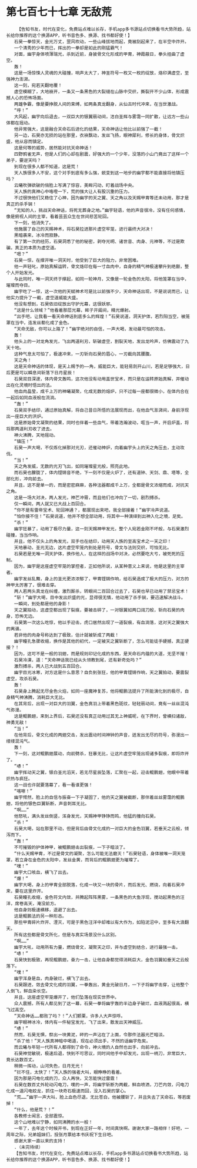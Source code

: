 # 第七百七十七章 无敌荒
        【告知书友，时代在变化，免费站点难以长存，手机app多书源站点切换看书大势所趋，站长给你推荐的这个换源APP，听书音色多、换源、找书都好使！】
       石昊一拳惊天，金光万丈，罡风吹动，一些山峰拔地而起，竟被刮起来了，在半空中炸开。
       一个清秀的少年而已，挥出的一拳却是如此的刚猛霸气！
       对面，幽宇身体喷薄瑞光，杀到近前，身披骨文化形成的甲胄，神霞蔽日，拳头扭曲了虚空。
       轰！
       这是一场惊悚人灵魂的大碰撞，响声太大了，神圣符号一枚又一枚的绽放，烙印满虚空，至强神力澎湃。
       这一刻，宛若天翻地覆！
       虚空模糊了，大地崩开，一条又一条黑色的大裂缝在山脉中交织，撕裂开不少山体，形成震撼人心的恐怖场面。
       两雄争霸，像是要挣脱人间的束缚，如两条真龙翻身，从仙古时代冲来，在当世激战。
       “呼！”
       大风起，幽宇向后退去，一双巨大的银翼扇动间，洁白圣辉与雾霭一同扩散，让远方一些山体都在摇动。
       他异常强大，这是融合天命石后进化的结果，天命神话让他比以前强了一截！
       另一边，石昊亦无损的站在那里，衣袂飘动，发丝飞扬，眼神犀利，修长的身体，骨文炽盛，他从容而镇定。
       这是何等的威势，居然能对抗天命神话！
       四野鸦雀无声，但是人们的心却在剧震，好强大的一个少年，没落的小山门竟出了这样一个弟子，要逆天吗？
       到现在很多人都不知道，这是荒！
       天人族很多人不安，这个对手到底有多么强，蜕变到这一地步的幽宇都不能直接将他镇压吗？
       云曦吹弹欲破的俏脸上写满了惊容，美眸闪动，盯着战场中央。
       天人族的真神心中咯噔一下，荒的强大让人有股沉重的压力。
       不过很快他们又稳住了心神，因为幽宇的天之翼、天之角以及天赐甲胄等还未动用，那才是真正的杀手锏！
       “无知的人，挑战天命神话，将死无葬身之地。”幽宇轻语，他的声音很冷，没有任何感情，像是俯视人间的主宰，看着芸芸众生在世间悲苦轮回。
       下一刻，他消失了。
       他施展了自己的天赐神术，将石昊拉进那片虚空牢笼，进行最终大对决！
       黑暗袭来，冰冷而寂静。
       有了第一次的经历，石昊洞悉了他的秘密，剥夺光明、诸世音、肉身、元神等，不过是欺骗，真正的本质为虚空道。
       “嗯？”
       石昊一惊，在撑开唯一洞天时，他受到了巨大的阻力，非常困难。
       他一声轻叱，原始真解运转，骨文烙印在每一寸血肉中，自身的精气神极速攀升到绝巅，整个人开始发光。
       与此同时，唯一洞天终于撑起，如同一轮神月，又像是一轮金色的太阳，将他笼罩在当中，璀璨而夺目。
       幽宇吃了一惊，这一次他的天赋神术可是比以前强不少，天命神话出现，不是说说而已，让他实力提升了一截，虚空道威能大盛。
       他没有想到，石昊依旧绽放出守护光幕，这很妖邪。
       “这是什么领域？”他看着那层光幕，眸子开阖间，精光爆射。
       “出手吧，让我看一看天命神话到底多么的辉煌！”石昊说道，洞天护体，若烈阳当空，被笼罩在当中，连发丝都化成了金色。
       “天命无敌，你可以上路了！”幽宇绝对的自信，一声大喝，发动最可怕的攻击。
       轰！
       他头上的一对龙角发光，飞出两道利刃，斩破虚空，割裂天地，发出龙吟声，仿佛震动了九天十地。
       这种气息太可怕了，极速冲来，一刃斩向石昊的眉心，一刃截向其腰腹。
       天之角！
       这是天命神话的体现，是天上赐予的——角，威能巨大，能轻易剖开山川，若是足够强大，日后更是可以瞬息间斩落下日月星辰！
       石昊双目深邃，体内骨文轰鸣，这次他没有动用盖世宝术，而只是在运转原始真解，并催动出在化灵境时悟出的法。
       他血肉晶莹，成千上万的神曦凝聚，化成无数的熔炉，只不过每一座都很微小，在体内合在一起后如同血液般在流淌。
       “轰！”
       石昊双手结印，通过原始真解，将自己昔日所悟的法展现而出，在他血气澎湃间，身前浮现出一座巨大的洪炉。
       这是原始骨文凝聚的结果，同时也伴着一些血气，带着浩瀚波动，哐当一声，开启炉盖，将将那两道利刃收了进去。
       神火沸腾，天地摇动。
       “镇压！”
       石昊一声大喝，不仅炼化掉那对光刃，还催动神炉，向着幽宇头上的天之角压去，主动攻伐。
       “当！”
       天之角发威，无数的光刃飞出，如同璀璨星光般，照亮此地。
       而石昊也朦胧了，体内铿锵音不绝，下一刻不仅是火炉了，还有道钟、天剑、鼎、塔等，全部化形，冲向前去。
       并且，这不是单一的，而是密密麻麻，各种法器都成千上万，全都是骨文浓缩而成，对抗天之角。
       这是一场大对决，两人发光，神芒冲霄，而且他们也冲向了一切，剧烈搏杀。
       仅一瞬间，两人就又已大战上百回合。
       “你不是有雷帝宝术、轮回神通？，都展现出来吧，我全部接着！”幽宇冷声说道。
       “怕你接不住！”石昊说道，他并不想全部动用，将其中一种演绎到出神入化之境，足矣。
       “杀！”
       幽宇狂暴了，动用了极尽力量，这一刻天赐神甲发光，整个人宛若金刚不坏般，与石昊激烈碰撞，当当作响。
       并且，他不仅头上的角发光，双手也在结印，动用天人族的至高宝术之一天之印！
       天地暴动，圣光无边，这片虚空牢笼内到处是符号，骨文与法则交织，可怕无比。
       石昊若是无唯一洞天护体，换作他人，在这样的战场中对决，必然要吃大亏，被死死的压制。
       因为，幽宇是这座虚空牢笼的掌控者，正如他所说，从某种意义上来说，他是这里的主宰者。
       幽宇发丝乱舞，身上的圣光更浓浓郁了，甲胄铿锵作响，给石昊造成了极大的压力，对方的神甲太厉害了，很难击穿。
       两人若两头真龙在纠缠，激烈厮杀，转眼间二百回合过去了，石昊也早已动用了禁忌宝术！
       “斩！”幽宇大喝，目中发出炽盛的光，显得很无情，他动用了杀手锏，要迅速解决战斗。
       一瞬间，到处都是他的身影！
       天之翼拍动，这虚空都出现了裂痕，要被击碎了，一对银翼如两口阔刀般，斩向石昊的肉身，恐怖无边。
       石昊第一次这么吃惊，他以手迎击，虎口居然出现了一道裂痕，有血淌落，这对天之翼强大的离谱。
       若非他的肉身号称达到了极致，估计就被斩成了两截！
       幽宇瞳孔急骤收缩，换作是其他的初代，一定被天之翼斩断了，怎么可能徒手硬撼，真正硬接？！
       因为，这可不是一般的羽翅，而是规则印记化成的东西，是天命石内蕴的大道，无坚不摧！
       石昊冷漠，道：“天命神话我已经从头领教到尾，还有新奇处吗？”
       激烈搏杀，两人已大战到五百回合。
       幽宇目光冰寒，对方这是什么意思？自负到张狂，他的甲胄铿锵作响，天之翼拍动，要震裂虚空，攻杀石昊。
       轰！
       石昊身上腾起无尽金色火焰，如同一座魔神复苏，他将鲲鹏法提升了所能演化到的极尽，自身精气神沸腾，消耗巨大无比。
       在其背后，出现一对巨大的羽翼，金色真羽上带着黑色斑纹，轻轻扇动间，竟有一丝丝混沌气弥漫。
       这是鲲鹏翅，来到上界后，石昊还没有真正动用过其无上神威呢，在下界时，曾横扫诸敌，神勇无敌！
       “当！”
       在他背后，骨文化成的两翅交击，发出震动时间神钟的声音，迸发出无尽的符号，弥漫出一缕缕混沌气。
       轰！
       下一刻，这对鲲鹏翅展动，向前劈杀，狂暴无比，让这片虚空牢笼出现诸多裂痕，即将炸开了。
       “哧！”
       幽宇挥动天之翼，银白圣光滔天，若无尽星辰坠落，汇聚在一起，迎击鲲鹏翅，他眼中带着炽热与疯狂。
       这一战也许就要落幕了，看一看谁更强！
       “喀嚓！”
       幽宇愕然，脸上的自信与振奋一下子凝固了，他的天之翼被截断，那伴着丝丝雾霭的鲲鹏翅，将他的银色巨翼斩断，声音刺耳无比。
       “啊……”
       他怒吼，满头发丝倒竖，浑身发光，天赐神甲铮铮而鸣，他猛的撞向石昊。
       “杀！”
       石昊大喝，站在那里不动，但是背后由骨文化成的一对巨大的金色羽翼，若垂天之云般，倾泻而下。
       “轰！”
       不可摧毁的护体神甲，被鲲鹏翅击出裂痕，一下子暗淡了。
       “什么天赐甲胄，不过是骨文的凝聚，怎么可能无法磨灭！”石昊轻语，身体被唯一洞天笼罩，若立身在金色的太阳中，发丝金黄，而背后的鲲鹏翅更为璀璨了。
       “噗！”
       幽宇大口咳血，横飞了出去。
       “爆！”
       幽宇大喝，身上的甲胄全部脱落，化成一块又一块的骨片，而后发光、燃烧，向着石昊冲来，要在这里炸开。
       石昊瞳孔收缩，金色符文内敛，并腾起阵阵黑雾，一条黑色的大鱼浮现，搅动起黑色的汪洋，席卷高天，淹没前方。
       他自身则极速横移，退避了出去。
       这是鲲鹏法的另一种形态。
       那些甲胄碎片炸开、湮灭，可是于黑色汪洋中却难以有大作为，如陷泥沼中，至多有大浪翻天。
       所有这些都是骨文所化，但是与真实场景没什么区别。
       “啊……”
       幽宇大吼，动用所有力量，燃烧骨文，凝聚天之印，并与虚空到结合，进行最强一击。
       “哧！”
       石昊快到极致，再现鲲鹏翅，奋力一击，让他自身都觉得消耗巨大，金色羽翼如垂天之云般落下。
       “噗！”
       幽宇浑身是血，肉身破烂，横飞了出去。
       石昊跟进，敛去骨文化成的羽翼，一拳轰出，黄金光破日月，一下子将幽宇击穿，让他整个人倒飞，鲜血染长空。
       并且，这座虚空牢笼爆开了，他们坠落在现实世界中。
       众人震撼，所有人都见到了这一幕，石昊一拳将幽宇轰的半边身子破烂，血液溅起很高，横飞过高空。
       “天命神话……都败了吗？！”人们颤栗，许多人大声惊呼。
       幽宇眼神冰冷，体内有一件秘宝发光，飞了出来，散发出天神威压。
       “哧！”
       然而，石昊无惧，祭出一块黄泥，砰的一声沾在了上面，令那件法器光芒暗淡。
       “杀了他！”天人族真神暗中喝道，现在必须出手，不然的话幽宇危矣。
       而云曦与年轻一代所有人都得到了命令，神火境的人自然也出手，向前冲去。
       石昊神觉敏锐，极速后退，快到不可思议，同时间他手中却发光，出现一柄刀，非常巨大，竟长达数百丈。
       稍微一挥动，山河失色，日月无光！
       “拦不住，太快了！”天人族的强者大叫，眼睁睁的看着。
       因为那是闪电化成的刀，众人再快，又怎能快过雷霆！
       石昊在数百丈外轮动闪电刀，噗的一声，将幽宇斩断为两截，鲜血喷洒，刀芒内敛，闪电刀化成一道闪电蛟龙，抓住一块奇石极速而回，没入石昊的掌心。
       “荒……”幽宇一声大叫，脸上血色尽退，无比苍白，他被腰斩了，并且失去了天命石，等若废掉！
       “什么，他是荒？！”
       各教修士闻言，全部震惊。
       这个山地难以宁静，如同沸腾的水一般！
       一年了，去年这个时候开书，到现在正好一年，时间真快啊。谢谢大家一路相伴！好吧，一周年之际，兄弟姐妹们，投张月票给本书庆祝下生日吧。
       感谢大家一直以来的支持！
       .（未完待续）
       【告知书友，时代在变化，免费站点难以长存，手机app多书源站点切换看书大势所趋，站长给你推荐的这个换源APP，听书音色多、换源、找书都好使！】